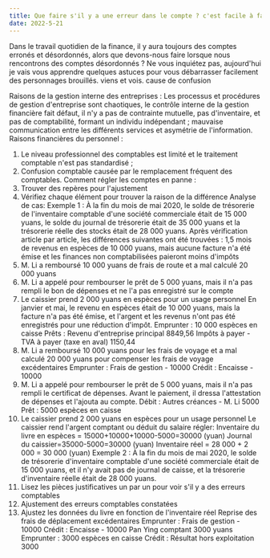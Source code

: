 ```yaml
---
title: Que faire s'il y a une erreur dans le compte ? c'est facile à faire
date: 2022-5-21
---
```

Dans le travail quotidien de la finance, il y aura toujours des comptes erronés et désordonnés, alors que devons-nous faire lorsque nous rencontrons des comptes désordonnés ? Ne vous inquiétez pas, aujourd'hui je vais vous apprendre quelques astuces pour vous débarrasser facilement des personnages brouillés. viens et vois.
cause de confusion
<!-- more -->
Raisons de la gestion interne des entreprises :
Les processus et procédures de gestion d'entreprise sont chaotiques, le contrôle interne de la gestion financière fait défaut, il n'y a pas de contrainte mutuelle, pas d'inventaire, et pas de comptabilité, formant un individu indépendant ; mauvaise communication entre les différents services et asymétrie de l'information.
Raisons financières du personnel :
1. Le niveau professionnel des comptables est limité et le traitement comptable n'est pas standardisé ;
2. Confusion comptable causée par le remplacement fréquent des comptables.
Comment régler les comptes en panne :
1. Trouver des repères pour l'ajustement
2. Vérifiez chaque élément pour trouver la raison de la différence
Analyse de cas:
Exemple 1 : À la fin du mois de mai 2020, le solde de trésorerie de l'inventaire comptable d'une société commerciale était de 15 000 yuans, le solde du journal de trésorerie était de 35 000 yuans et la trésorerie réelle des stocks était de 28 000 yuans.
Après vérification article par article, les différences suivantes ont été trouvées :
1,5 mois de revenus en espèces de 10 000 yuans, mais aucune facture n'a été émise et les finances non comptabilisées paieront moins d'impôts
2. M. Li a remboursé 10 000 yuans de frais de route et a mal calculé 20 000 yuans
3. M. Li a appelé pour rembourser le prêt de 5 000 yuans, mais il n'a pas rempli le bon de dépenses et ne l'a pas enregistré sur le compte
4. Le caissier prend 2 000 yuans en espèces pour un usage personnel
En janvier et mai, le revenu en espèces était de 10 000 yuans, mais la facture n'a pas été émise, et l'argent et les revenus n'ont pas été enregistrés pour une réduction d'impôt.
Emprunter : 10 000 espèces en caisse
Prêts : Revenu d'entreprise principal 8849,56
Impôts à payer - TVA à payer (taxe en aval) 1150,44
2. M. Li a remboursé 10 000 yuans pour les frais de voyage et a mal calculé 20 000 yuans pour compenser les frais de voyage excédentaires
Emprunter : Frais de gestion - 10000
Crédit : Encaisse - 10000
3. M. Li a appelé pour rembourser le prêt de 5 000 yuans, mais il n'a pas rempli le certificat de dépenses. Avant le paiement, il dressa l'attestation de dépenses et l'ajouta au compte.
Débit : Autres créances - M. Li 5000
Prêt : 5000 espèces en caisse
4. Le caissier prend 2 000 yuans en espèces pour un usage personnel
Le caissier rend l'argent comptant ou déduit du salaire
régler:
Inventaire du livre en espèces = 15000+10000+10000-5000=30000 (yuan)
Journal du caissier=35000-5000=30000 (yuan)
Inventaire réel = 28 000 + 2 000 = 30 000 (yuan)
Exemple 2 : À la fin du mois de mai 2020, le solde de trésorerie d'inventaire comptable d'une société commerciale était de 15 000 yuans, et il n'y avait pas de journal de caisse, et la trésorerie d'inventaire réelle était de 28 000 yuans.
1. Lisez les pièces justificatives un par un pour voir s'il y a des erreurs comptables
2. Ajustement des erreurs comptables constatées
3. Ajustez les données du livre en fonction de l'inventaire réel
Reprise des frais de déplacement excédentaires
Emprunter : Frais de gestion - 10000
Crédit : Encaisse - 10000
Pan Ying comptant 3000 yuans
Emprunter : 3000 espèces en caisse
Crédit : Résultat hors exploitation 3000